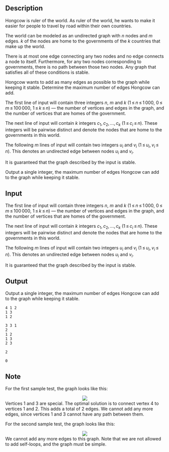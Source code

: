 ## Description

<div><p>Hongcow is ruler of the world. As ruler of the world, he wants to make it easier for people to travel by road within their own countries.</p><p>The world can be modeled as an undirected graph with <span class="tex-span"><i>n</i></span> nodes and <span class="tex-span"><i>m</i></span> edges. <span class="tex-span"><i>k</i></span> of the nodes are home to the governments of the <span class="tex-span"><i>k</i></span> countries that make up the world.</p><p>There is at most one edge connecting any two nodes and no edge connects a node to itself. Furthermore, for any two nodes corresponding to governments, <span class="tex-font-style-bf">there is no path between those two nodes</span>. Any graph that satisfies all of these conditions is <span class="tex-font-style-it">stable</span>.</p><p>Hongcow wants to add as many edges as possible to the graph while keeping it stable. Determine the maximum number of edges Hongcow can add.</p></div><div class="input-specification"><p>The first line of input will contain three integers <span class="tex-span"><i>n</i></span>, <span class="tex-span"><i>m</i></span> and <span class="tex-span"><i>k</i></span> (<span class="tex-span">1 ≤ <i>n</i> ≤ 1 000</span>, <span class="tex-span">0 ≤ <i>m</i> ≤ 100 000</span>, <span class="tex-span">1 ≤ <i>k</i> ≤ <i>n</i></span>)&nbsp;— the number of vertices and edges in the graph, and the number of vertices that are homes of the government. </p><p>The next line of input will contain <span class="tex-span"><i>k</i></span> integers <span class="tex-span"><i>c</i><sub class="lower-index">1</sub>, <i>c</i><sub class="lower-index">2</sub>, ..., <i>c</i><sub class="lower-index"><i>k</i></sub></span> (<span class="tex-span">1 ≤ <i>c</i><sub class="lower-index"><i>i</i></sub> ≤ <i>n</i></span>). These integers will be pairwise distinct and denote the nodes that are home to the governments in this world.</p><p>The following <span class="tex-span"><i>m</i></span> lines of input will contain two integers <span class="tex-span"><i>u</i><sub class="lower-index"><i>i</i></sub></span> and <span class="tex-span"><i>v</i><sub class="lower-index"><i>i</i></sub></span> (<span class="tex-span">1 ≤ <i>u</i><sub class="lower-index"><i>i</i></sub>, <i>v</i><sub class="lower-index"><i>i</i></sub> ≤ <i>n</i></span>). This denotes an undirected edge between nodes <span class="tex-span"><i>u</i><sub class="lower-index"><i>i</i></sub></span> and <span class="tex-span"><i>v</i><sub class="lower-index"><i>i</i></sub></span>.</p><p>It is guaranteed that the graph described by the input is stable.</p></div><div class="output-specification"><p>Output a single integer, the maximum number of edges Hongcow can add to the graph while keeping it stable.</p></div>

## Input

<p>The first line of input will contain three integers <span class="tex-span"><i>n</i></span>, <span class="tex-span"><i>m</i></span> and <span class="tex-span"><i>k</i></span> (<span class="tex-span">1 ≤ <i>n</i> ≤ 1 000</span>, <span class="tex-span">0 ≤ <i>m</i> ≤ 100 000</span>, <span class="tex-span">1 ≤ <i>k</i> ≤ <i>n</i></span>)&nbsp;— the number of vertices and edges in the graph, and the number of vertices that are homes of the government. </p><p>The next line of input will contain <span class="tex-span"><i>k</i></span> integers <span class="tex-span"><i>c</i><sub class="lower-index">1</sub>, <i>c</i><sub class="lower-index">2</sub>, ..., <i>c</i><sub class="lower-index"><i>k</i></sub></span> (<span class="tex-span">1 ≤ <i>c</i><sub class="lower-index"><i>i</i></sub> ≤ <i>n</i></span>). These integers will be pairwise distinct and denote the nodes that are home to the governments in this world.</p><p>The following <span class="tex-span"><i>m</i></span> lines of input will contain two integers <span class="tex-span"><i>u</i><sub class="lower-index"><i>i</i></sub></span> and <span class="tex-span"><i>v</i><sub class="lower-index"><i>i</i></sub></span> (<span class="tex-span">1 ≤ <i>u</i><sub class="lower-index"><i>i</i></sub>, <i>v</i><sub class="lower-index"><i>i</i></sub> ≤ <i>n</i></span>). This denotes an undirected edge between nodes <span class="tex-span"><i>u</i><sub class="lower-index"><i>i</i></sub></span> and <span class="tex-span"><i>v</i><sub class="lower-index"><i>i</i></sub></span>.</p><p>It is guaranteed that the graph described by the input is stable.</p>

## Output

<p>Output a single integer, the maximum number of edges Hongcow can add to the graph while keeping it stable.</p>





```input1
4 1 2
1 3
1 2

```




```input2
3 3 1
2
1 2
1 3
2 3

```




```output1
2

```




```output2
0

```



## Note

<p>For the first sample test, the graph looks like this: </p><center> <img class="tex-graphics" src="file://UE7fQgNu.png" style="max-width: 100.0%;max-height: 100.0%;"> </center> Vertices <span class="tex-span">1</span> and <span class="tex-span">3</span> are special. The optimal solution is to connect vertex <span class="tex-span">4</span> to vertices <span class="tex-span">1</span> and <span class="tex-span">2</span>. This adds a total of <span class="tex-span">2</span> edges. We cannot add any more edges, since vertices <span class="tex-span">1</span> and <span class="tex-span">3</span> cannot have any path between them.<p>For the second sample test, the graph looks like this: </p><center> <img class="tex-graphics" src="file://U2Xvb5Hs.png" style="max-width: 100.0%;max-height: 100.0%;"> </center> We cannot add any more edges to this graph. Note that we are not allowed to add self-loops, and the graph must be simple.
